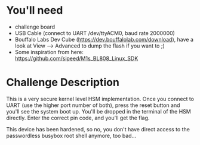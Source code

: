 # You'll need
- challenge board
- USB Cable (connect to UART /dev/ttyACM0, baud rate 2000000)
- Bouffalo Labs Dev Cube (https://dev.bouffalolab.com/download), have a look at View --> Advanced to dump the flash if you want to ;)
- Some inspiration from here: https://github.com/sipeed/M1s_BL808_Linux_SDK


# Challenge Description
This is a very secure kernel level HSM implementation. Once you connect to UART (use the higher port number of both), press the reset button and you'll see the system boot up.
You'll be dropped in the terminal of the HSM directly. Enter the correct pin code, and you'll get the flag.

This device has been hardened, so no, you don't have direct access to the passwordless busybox root shell anymore, too bad...
